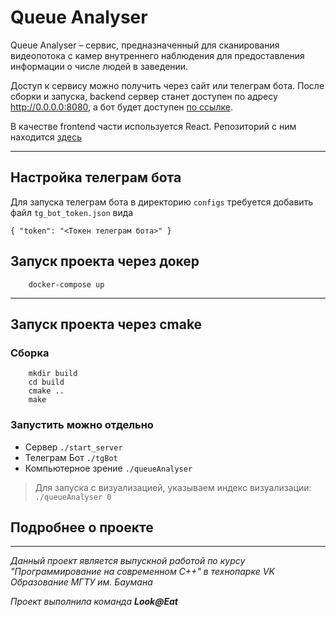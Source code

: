 # Queue Analyser 
Queue Analyser – сервис, предназначенный для сканирования видеопотока с камер внутреннего наблюдения для предоставления
информации о числе людей в заведении.

Доступ к сервису можно получить через сайт или телеграм бота. После сборки и запуска, backend сервер станет доступен по адресу
http://0.0.0.0:8080, а бот будет доступен [по ссылке](https://t.me/queue_analyser_bot).

В качестве frontend части используется React. Репозиторий с ним находится [здесь](https://github.com/TimofeyTst/queue_analyser_front) 

----------------------------------------------------------------
## Настройка телеграм бота
Для запуска телеграм бота в директорию `configs` требуeтся добавить файл `tg_bot_token.json` вида
```
{ "token": "<Токен телеграм бота>" }
```
## Запуск проекта через докер
```
    docker-compose up
```
----------------------------------------------------------------
## Запуск проекта через cmake
### Сборка
```
    mkdir build
    cd build
    cmake ..
    make
```
### Запустить можно отдельно
- Cервер ```./start_server```
- Телеграм Бот ```./tgBot```
- Компьютерное зрение ```./queueAnalyser``` 
> Для запуска с визуализацией, указываем индекс визуализации: ```./queueAnalyser 0```

## Подробнее о проекте



---

*Данный проект является выпускной работой по курсу "Программирование на современном C++" в технопарке VK Образование МГТУ им. Баумана*

*Проект выполнила команда **Look@Eat***
